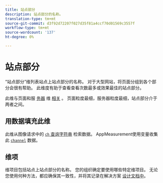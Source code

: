 ```yaml
---
title: 站点部分
description: 站点部分的名称。
translation-type: tm+mt
source-git-commit: d3f92d72207f027d35f81a4ccf70d01569c3557f
workflow-type: tm+mt
source-wordcount: '137'
ht-degree: 0%

---
```



# 站点部分

“站点部分”维列表站点上站点部分的名称。 对于大型网站，将页面分组到各个部分会很有帮助。 此维度有助于查看查看次数最多或效果最佳的站点部分。

此维与页面和服 [务器](page.md) 维 [相关](server.md) 。 页面粒度最细，服务器粒度最细，站点部分介于两者之间。

## 用数据填充此维

此维从图像请求中的 [`ch` 查询字符串](/help/implement/validate/query-parameters.md) 检索数据。 AppMeasurement使用变量收集此 [`channel`](/help/implement/vars/page-vars/channel.md) 数据。

## 维项

维项目包括站点上站点部分的名称。 您的组织确定要使用哪些特定维项目。 无论您使用何种方法，都应确保其一致性，并将其记录在解决方案 [设计文档中](/help/implement/prepare/solution-design.md)。

